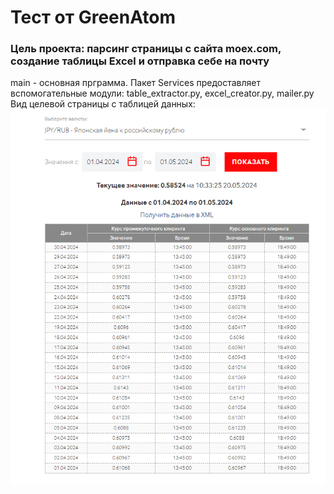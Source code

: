 # Тест от GreenAtom
### Цель проекта: парсинг страницы с сайта moex.com, создание таблицы Excel и отправка себе на почту
main - основная прграмма. Пакет Services предоставляет вспомогательные модули: table_extractor.py, excel_creator.py, mailer.py
Вид целевой страницы с таблицей данных:
![screenshot](Screenshot.PNG)

